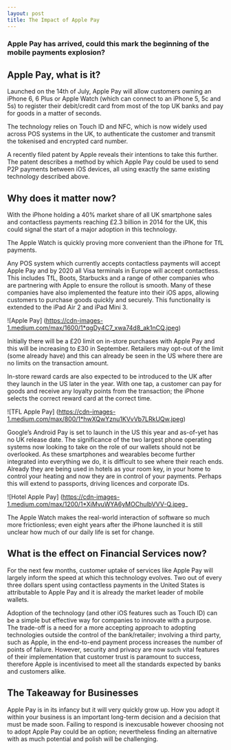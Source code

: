 ```yaml
---
layout: post
title: The Impact of Apple Pay
---
```


### Apple Pay has arrived, could this mark the beginning of the mobile payments explosion?

## Apple Pay, what is it?

Launched on the 14th of July, Apple Pay will allow customers owning an iPhone 6, 6 Plus or Apple Watch (which can connect to an iPhone 5, 5c and 5s) to register their debit/credit card from most of the top UK banks and pay for goods in a matter of seconds.

The technology relies on Touch ID and NFC, which is now widely used across POS systems in the UK, to authenticate the customer and transmit the tokenised and encrypted card number.

A recently filed patent by Apple reveals their intentions to take this further. The patent describes a method by which Apple Pay could be used to send P2P payments between iOS devices, all using exactly the same existing technology described above.



## Why does it matter now?

With the iPhone holding a 40% market share of all UK smartphone sales and contactless payments reaching £2.3 billion in 2014 for the UK, this could signal the start of a major adoption in this technology.

The Apple Watch is quickly proving more convenient than the iPhone for TfL payments.

Any POS system which currently accepts contactless payments will accept Apple Pay and by 2020 all Visa terminals in Europe will accept contactless. This includes TfL, Boots, Starbucks and a range of other companies who are partnering with Apple to ensure the rollout is smooth. Many of these companies have also implemented the feature into their iOS apps, allowing customers to purchase goods quickly and securely. This functionality is extended to the iPad Air 2 and iPad Mini 3.

![Apple Pay] (https://cdn-images-1.medium.com/max/1600/1*qgDy4C7_xwa74d8_ak1nCQ.jpeg)

Initially there will be a £20 limit on in-store purchases with Apple Pay and this will be increasing to £30 in September. Retailers may opt-out of the limit (some already have) and this can already be seen in the US where there are no limits on the transaction amount.

In-store reward cards are also expected to be introduced to the UK after they launch in the US later in the year. With one tap, a customer can pay for goods and receive any loyalty points from the transaction; the iPhone selects the correct reward card at the correct time.

![TFL Apple Pay] (https://cdn-images-1.medium.com/max/800/1*hwXQwYznu1KVvVb7LRkUQw.jpeg)

Google’s Android Pay is set to launch in the US this year and as-of-yet has no UK release date. The significance of the two largest phone operating systems now looking to take on the role of our wallets should not be overlooked. As these smartphones and wearables become further integrated into everything we do, it is difficult to see where their reach ends. Already they are being used in hotels as your room key, in your home to control your heating and now they are in control of your payments. Perhaps this will extend to passports, driving licences and corporate IDs.

![Hotel Apple Pay] (https://cdn-images-1.medium.com/max/1200/1*XjMvuWYA6yMOChulbVVV-Q.jpeg_

The Apple Watch makes the real-world interaction of software so much more frictionless; even eight years after the iPhone launched it is still unclear how much of our daily life is set for change.

## What is the effect on Financial Services now?

For the next few months, customer uptake of services like Apple Pay will largely inform the speed at which this technology evolves. Two out of every three dollars spent using contactless payments in the United States is attributable to Apple Pay and it is already the market leader of mobile wallets.

Adoption of the technology (and other iOS features such as Touch ID) can be a simple but effective way for companies to innovate with a purpose. The trade-off is a need for a more accepting approach to adopting technologies outside the control of the bank/retailer; involving a third party, such as Apple, in the end-to-end payment process increases the number of points of failure. However, security and privacy are now such vital features of their implementation that customer trust is paramount to success, therefore Apple is incentivised to meet all the standards expected by banks and customers alike.

## The Takeaway for Businesses

Apple Pay is in its infancy but it will very quickly grow up. How you adopt it within your business is an important long-term decision and a decision that must be made soon. Failing to respond is inexcusable however choosing not to adopt Apple Pay could be an option; nevertheless finding an alternative with as much potential and polish will be challenging.
